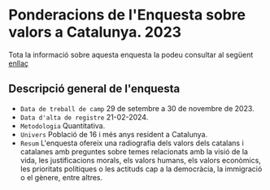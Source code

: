 # Ponderacions de l'Enquesta sobre valors a Catalunya. 2023

Tota la informació sobre aquesta enquesta la podeu consultar al següent [enllaç](https://ceo.gencat.cat/ca/estudis/registre-estudis-dopinio/estudis-dopinio-ceo/societat/detall/index.html?id=9088)

## Descripció general de l'enquesta

- `Data de treball de camp` 29 de setembre a 30 de novembre de 2023.
- `Data d'alta de registre` 21-02-2024.
- `Metodologia` Quantitativa.
- `Univers` Població de 16 i més anys resident a Catalunya.
- `Resum` L'enquesta ofereix una radiografia dels valors dels catalans i catalanes amb preguntes sobre temes relacionats amb la visió de la vida, les justificacions morals, els valors humans, els valors econòmics, les prioritats polítiques o les actituds cap a la democràcia, la immigració o el gènere, entre altres.

